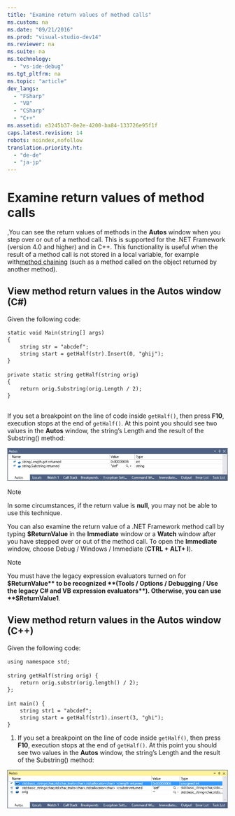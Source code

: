 ```yaml
---
title: "Examine return values of method calls"
ms.custom: na
ms.date: "09/21/2016"
ms.prod: "visual-studio-dev14"
ms.reviewer: na
ms.suite: na
ms.technology: 
  - "vs-ide-debug"
ms.tgt_pltfrm: na
ms.topic: "article"
dev_langs: 
  - "FSharp"
  - "VB"
  - "CSharp"
  - "C++"
ms.assetid: e3245b37-8e2e-4200-ba84-133726e95f1f
caps.latest.revision: 14
robots: noindex,nofollow
translation.priority.ht: 
  - "de-de"
  - "ja-jp"
---
```

# Examine return values of method calls
,You can see the return values of methods in the **Autos** window when you step over or out of a method call. This is supported for the .NET Framework (version 4.0 and higher) and in C++.  This functionality is useful when the result of a method call is not stored in a local variable, for example with[method chaining](https://en.wikipedia.org/wiki/Method_chaining) (such as a method called on the object returned by another method).  
  
##  <a name="BKMK_View_method_return_values_in_the_Autos_window"></a> View method return values in the Autos window (C#)  
 Given the following code:  
  
```  
static void Main(string[] args)  
{  
    string str = "abcdef";  
    string start = getHalf(str).Insert(0, "ghij");  
}  
  
private static string getHalf(string orig)  
{  
    return orig.Substring(orig.Length / 2);  
}  
  
```  
  
 If you set a breakpoint on the line of code inside `getHalf()`, then press **F10**, execution stops at the end of `getHalf()`. At this point you should see two values in the **Autos** window, the string’s Length and the result of the Substring() method:  
  
 ![AutosReturnValueCSharp](../vs140/media/autosreturnvaluecsharp.png "AutosReturnValueCSharp")  
  
> [!NOTE]
>  In some circumstances, if the return value is **null**, you may not be able to use this technique.  
  
 You can also examine the return value of a .NET Framework method call by typing **$ReturnValue** in the **Immediate** window or a **Watch** window after you have stepped over or out of the method call. To open the **Immediate** window, choose Debug / Windows / Immediate (**CTRL + ALT+ I**).  
  
> [!NOTE]
>  You must have the legacy expression evaluators turned on for **$ReturnValue** to be recognized **(Tools / Options / Debugging / Use the legacy C# and VB expression evaluators**). Otherwise, you can use **$ReturnValue1**.  
  
## View method return values in the Autos window (C++)  
 Given the following code:  
  
```  
using namespace std;  
  
string getHalf(string orig) {  
    return orig.substr(orig.length() / 2);  
};  
  
int main() {  
    string str1 = "abcdef";  
    string start = getHalf(str1).insert(3, "ghi");  
}  
```  
  
 1. If you set a breakpoint on the line of code inside `getHalf()`, then press **F10**, execution stops at the end of `getHalf()`. At this point you should see two values in the **Autos** window, the string’s Length and the result of the Substring() method:  
  
 ![AutosReturnValueCpp](../vs140/media/autosreturnvaluecpp.png "AutosReturnValueCpp")